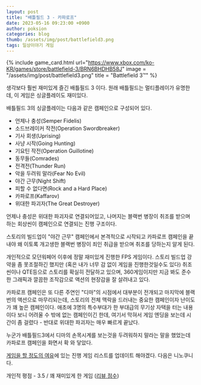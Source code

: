 ```yaml
---
layout: post
title: "배틀필드 3 - 카파로프"
date: 2023-05-16 09:23:00 +0900
author: poksion
categories: blog
thumb: /assets/img/post/battlefield3.png
tags: 일상이야기 게임
---
```


{% include game_card.html url="https://www.xbox.com/ko-KR/games/store/battlefield-3/BRN6BHDHB58J" image = "/assets/img/post/battlefield3.png" title = "Battlefield 3™" %}

생각보다 훨씬 재미있게 즐긴 배틀필드 3 이다. 원래 배틀필드는 멀티플레이가 유명한데, 이 게임은 싱글플레이도 재미있다.

배틀필드 3의 싱글플레이는 다음과 같은 캠페인으로 구성되어 있다.
 * 언제나 충성(Semper Fidelis)
 * 소드브레이커 작전(Operation Swordbreaker)
 * 기사 회생(Uprising)
 * 사냥 시작(Going Hunting)
 * 기요틴 작전(Operation Guillotine)
 * 동무들(Comrades)
 * 전격전(Thunder Run)
 * 악을 두려워 말라(Fear No Evil)
 * 야간 근무(Night Shift)
 * 피할 수 없다면(Rock and a Hard Place)
 * 카파로프(Kaffarov)
 * 위대한 파괴자(The Great Destroyer)

언제나 충성은 위대한 파괴자로 연결되어있고, 나머지는 블랙번 병장이 취조를 받으며 하는 회상씬이 캠페인으로 연결되는 진행 구조이다.

스토리의 빌드업이 "야간 근무" 캠페인에서 본격적으로 시작되고 카파로프 캠페인을 끝내야 왜 이토록 개고생한 블랙번 병장이 죄인 취급을 받으며 취조를 당하는지 알게 된다.

개인적으로 모던워페어 이후에 정말 재미있게 진행한 FPS 게임이다. 스토리 빌드업 강약을 좀 못조절하긴 했지만 (혹은 내가 너무 감 없이 게임을 진행한것일수도 있다) 취조씬이나 QTE등으로 스토리를 확실히 전달하고 있으며, 360게임이지만 지금 봐도 준수한 그래픽과 깔끔한 조작감으로 액션의 현장감을 잘 살려내고 있다.

카파로프 캠페인은 또 다른 주연인 "디마"의 시점에서 대부분이 전개되고 마지막에 블랙번의 액션으로 마무리되는데, 스토리의 전체 맥락을 드러내는 중요한 캠페인이자 난이도가 꽤 높은 캠페인이다. 애초에 3명의 특수부대가 한 부대급의 무기상 자택을 터는 내용이다 보니 어려울 수 밖에 없는 캠페인이긴 한데, 여기서 막혀서 게임 엔딩을 보는데 시간이 좀 걸렸다 - 반대로 위대한 파괴자는 매우 빠르게 끝났다.

누군가 배틀필드3에서 디마의 손목시계를 보는것을 두려워하지 말라는 말을 했었는데 카파로프 캠페인을 화면서 확 와 닿았다.

[게임을 할 정도의 여유](/blog/2023/04/30/게임을-할-정도의-여유.html)에 있는 진행 게임 리스트를 업데이트 해야겠다. 다음은 니노쿠니다.

개인적 평점 - 3.5 / 꽤 재미있게 한 게임 ([리뷰 점수](/blog/2023/05/02/리뷰-점수.html))